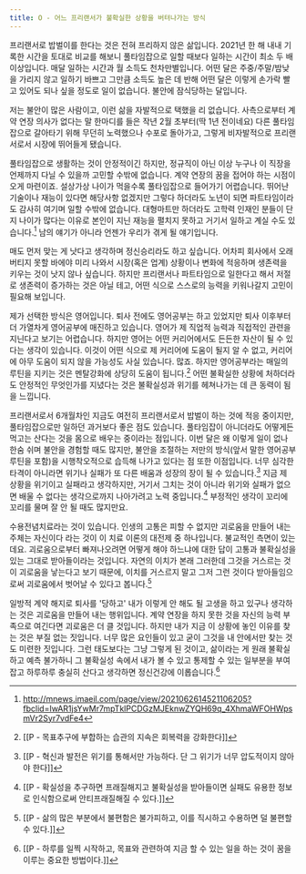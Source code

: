 ```yaml
---
title: O - 어느 프리랜서가 불확실한 상황을 버텨나가는 방식
---
```



프리랜서로 밥벌이를 한다는 것은 전혀 프리하지 않은 삶입니다. 2021년 한 해 내내 기록한 시간을 토대로 비교를 해보니 풀타임잡으로 일할 때보다 일하는 시간이 최소 두 배 이상입니다. 매달 일하는 시간과 월 소득도 천차만별입니다. 어떤 달은 주중/주말/밤낮을 가리지 않고 일하기 바쁘고 그만큼 소득도 높은 데 반해 어떤 달은 이렇게 손가락 빨고 있어도 되나 싶을 정도로 일이 없습니다. 불안에 잠식당하는 달입니다. 

저는 불안이 많은 사람이고, 이런 삶을 자발적으로 택했을 리 없습니다. 사측으로부터 계약 연장 의사가 없다는 말 한마디를 들은 작년 2월 초부터(딱 1년 전이네요) 다른 풀타임잡으로 갈아타기 위해 무던히 노력했으나 수포로 돌아가고, 그렇게 비자발적으로 프리랜서로서 시장에 뛰어들게 됐습니다. 

풀타임잡으로 생활하는 것이 안정적이긴 하지만, 정규직이 아닌 이상 누구나 이 직장을 언제까지 다닐 수 있을까 고민할 수밖에 없습니다. 계약 연장의 꿈을 접어야 하는 시점이 오게 마련이죠. 설상가상 나이가 먹을수록 풀타임잡으로 들어가기 어렵습니다. 뛰어난 기술이나 재능이 있다면 해당사항 없겠지만 그렇다 하더라도 노년이 되면 파트타임이라도 감사히 여기며 일할 수밖에 없습니다. 대형마트만 하더라도 고학력 인재인 분들이 단지 나이가 많다는 이유로 본인이 지닌 재능을 펼치지 못하고 거기서 일하고 계실 수도 있습니다.[^1] 남의 얘기가 아니라 언젠가 우리가 겪게 될 얘기입니다.

매도 먼저 맞는 게 낫다고 생각하며 정신승리라도 하고 싶습니다. 어차피 회사에서 오래 버티지 못할 바에야 미리 나와서 시장(혹은 업계) 상황이나 변화에 적응하며 생존력을 키우는 것이 낫지 않나 싶습니다. 하지만 프리랜서나 파트타임으로 일한다고 해서 저절로 생존력이 증가하는 것은 아닐 테고, 어떤 식으로 스스로의 능력을 키워나갈지 고민이 필요해 보입니다. 

제가 선택한 방식은 영어입니다. 퇴사 전에도 영어공부는 하고 있었지만 퇴사 이후부터 더 가열차게 영어공부에 매진하고 있습니다. 영어가 제 직업적 능력과 직접적인 관련을 지닌다고 보기는 어렵습니다. 하지만 영어는 어떤 커리어에서도 든든한 자산이 될 수 있다는 생각이 있습니다. 이것이 어떤 식으로 제 커리어에 도움이 될지 알 수 없고, 커리어에 아무 도움이 되지 않을 가능성도 사실 있습니다. 많죠. 하지만 영어공부라는 매일의 루틴을 지키는 것은 멘탈강화에 상당히 도움이 됩니다.[^2] 어떤 불확실한 상황에 처하더라도 안정적인 무엇인가를 지녔다는 것은 불확실성과 위기를 헤쳐나가는 데 큰 동력이 됨을 느낍니다.

프리랜서로서 6개월차인 지금도 여전히 프리랜서로서 밥벌이 하는 것에 적응 중이지만, 풀타임잡으로만 일하던 과거보다 좋은 점도 있습니다. 풀타임잡이 아니더라도 어떻게든 먹고는 산다는 것을 몸으로 배우는 중이라는 점입니다. 이번 달은 왜 이렇게 일이 없나 한숨 쉬며 불안을 경험할 때도 많지만, 불안을 조절하는 저만의 방식(앞서 말한 영어공부 루틴을 포함)을 시행착오적으로 습득해 나가고 있다는 점 또한 이점입니다. 너무 심각한 타격이 아니라면 위기나 실패가 또 다른 배움과 성장의 장이 될 수 있습니다.[^3] 지금 제 상황을 위기이고 실패라고 생각하지만, 거기서 그치는 것이 아니라 위기와 실패가 없으면 배울 수 없다는 생각으로까지 나아가려고 노력 중입니다.[^4] 부정적인 생각이 꼬리에 꼬리를 물며 잘 안 될 때도 많지만요.

수용전념치료라는 것이 있습니다. 인생의 고통은 피할 수 없지만 괴로움을 만들어 내는 주체는 자신이다 라는 것이 이 치료 이론의 대전제 중 하나입니다. 불교적인 측면이 있는데요. 괴로움으로부터 빠져나오려면 어떻게 해야 하느냐에 대한 답이 고통과 불확실성을 있는 그대로 받아들이라는 것입니다. 자연의 이치가 본래 그러한데 그것을 거스르는 것이 괴로움을 낳는다고 보기 때문에, 이치를 거스르지 말고 그저 그런 것이다 받아들임으로써 괴로움에서 벗어날 수 있다고 봅니다.[^5] 

일방적 계약 해지로 퇴사를 '당하고' 내가 이렇게 안 해도 될 고생을 하고 있구나 생각하는 것은 괴로움을 만들어 내는 행위입니다. 계약 연장을 하지 못한 것을 자신의 능력 부족으로 여긴다면 괴로움은 더 클 것입니다. 하지만 내가 지금 이 상황에 놓인 이유를 찾는 것은 부질 없는 짓입니다. 너무 많은 요인들이 있고 굳이 그것을 내 안에서만 찾는 것도 미련한 짓입니다. 그런 태도보다는 그냥 그렇게 된 것이고, 삶이라는 게 원래 불확실하고 예측 불가하니 그 불확실성 속에서 내가 볼 수 있고 통제할 수 있는 일부분을 부여잡고 하루하루 충실히 산다고 생각하면 정신건강에 이롭습니다.[^6]


[^1]: http://mnews.imaeil.com/page/view/2021062614521106205?fbclid=IwAR1jsYwMr7mpTklPCDGzMJEknwZYQH69q_4XhmaWFOHWpsmVr2Syr7vdFe4
[^2]: [[P - 목표추구에 부합하는 습관의 지속은 회복력을 강화한다]]
[^3]: [[P - 혁신과 발전은 위기를 통해서만 가능하다. 단 그 위기가 너무 압도적이지 않아야 한다]]
[^4]: [[P - 확실성을 추구하면 프래질해지고 불확실성을 받아들이면 실패도 유용한 정보로 인식함으로써 안티프래질해질 수 있다.]]
[^5]: [[P - 삶의 많은 부분에서 불편함은 불가피하고, 이를 직시하고 수용하면 덜 불편할 수 있다.]]
[^6]: [[P - 하루를 일찍 시작하고, 목표와 관련하여 지금 할 수 있는 일을 하는 것이 꿈을 이루는 중요한 방법이다.]]